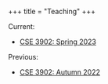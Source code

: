 +++
title = "Teaching"
+++

Current:

- [CSE 3902: Spring 2023](@/teaching/cse3902/sp23/overview.md)

Previous:

- [CSE 3902: Autumn 2022](/teaching/cse3902/au22/index.html)
